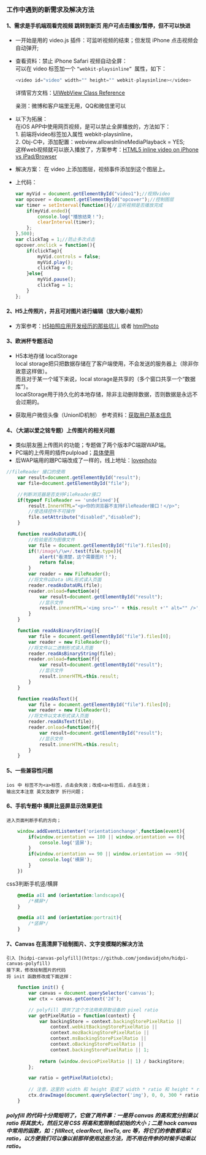 ### 工作中遇到的新需求及解决方法
#### 1、需求是手机端观看完视频 跳转到新页 用户可点击播放/暂停，但不可以快进
- 一开始是用的 video.js 插件：可监听视频的结束；但发现 iPhone 点击视频会自动弹开;
- 查看资料：禁止 iPhone Safari 视频自动全屏：<br>
	可以在 video 标签加一个 `“webkit-playsinline” `属性，如下：
	```javascript
	<video id="video" width="" height="" webkit-playsinline></video>
	```
	详情官方文档：[UIWebView Class Reference](https://developer.apple.com/library/ios/documentation/UIKit/Reference/UIWebView_Class/index.html)<br>

	亲测：微博和客户端里无用，QQ和微信里可以 


- 以下为拓展：<br>
	在iOS APP中使用网页视频，是可以禁止全屏播放的，方法如下：<br>
		1. 前端将video标签加入属性 webkit-playsinline，<br>
		2. Obj-C中，添加配置：webview.allowsInlineMediaPlayback = YES;<br>
	这样web视频就可以嵌入播放了，方案参考：[HTML5 inline video on iPhone vs iPad/Browser](http://stackoverflow.com/questions/3699552/html5-inline-video-on-iphone-vs-ipad-browser)

- 解决方案：
	在 video 上添加图层，视频事件添加到这个图层上。
- 上代码：
	```javascript
	var myVid = document.getElementById("video1");//视频video
	var opcover = document.getElementById("opcover");//控制图层
	var timer = setInterval(function(){//监听视频是否播放完成
		if(myVid.ended){
			console.log("播放结束！");
			clearInterval(timer);
		};
	},500);
	var clickTag = 1;//防止多次点击
	opcover.onclick = function(){
		if(clickTag){
			myVid.controls = false;
			myVid.play();
			clickTag = 0;
		}else{
			myVid.pause();
			clickTag = 1;
		}
	};
	```

#### 2、H5上传照片，并且可对图片进行编辑（放大缩小裁剪）
- 方案参考：[H5拍照应用开发经历的那些坑儿](http://www.cnwander.com/?p=41) 
	或者 [htmlPhoto](https://github.com/jljsj33/htmlPhoto)


#### 3、欧洲杯专题活动
- H5本地存储 localStorage <br>
	local storage把只把数据存储在了客户端使用，不会发送的服务器上（除非你故意这样做）。<br>
	而且对于某一个域下来说，local storage是共享的（多个窗口共享一个“数据库”）。<br>
	localStorage用于持久化的本地存储，除非主动删除数据，否则数据是永远不会过期的。

- 获取用户微信头像（UnionID机制）
	参考资料：[获取用户基本信息](http://mp.weixin.qq.com/wiki/14/bb5031008f1494a59c6f71fa0f319c66.html)



#### 4、（大湖以爱之铭专题）上传图片的相关问题
- 类似朋友圈上传图片的功能；专题做了两个版本PC端跟WAP端。
- PC端的上传用的插件pulpload；[具体使用](https://github.com/moxiecode/plupload/tree/master/js)
- 后WAP端用的跟PC端改成了一样的，线上地址：[lovephoto](http://house.ifeng.com/lovephoto/show/rule)
```javascript
//fileReader 接口的使用
	var result=document.getElementById("result");
	var file=document.getElementById("file");

	//判断浏览器是否支持FileReader接口  
	if(typeof FileReader == 'undefined'){  
		result.InnerHTML="<p>你的浏览器不支持FileReader接口！</p>";  
		//使选择控件不可操作  
		file.setAttribute("disabled","disabled");  
	}

	function readAsDataURL(){
		//检验是否为图像文件
		var file = document.getElementById("file").files[0];
		if(!/image\/\w+/.test(file.type)){
			alert("看清楚，这个需要图片！");
			return false;
		}
		var reader = new FileReader();
		//将文件以Data URL形式读入页面
		reader.readAsDataURL(file);
		reader.onload=function(e){
			var result=document.getElementById("result");
			//显示文件
			result.innerHTML='<img src="' + this.result +'" alt="" />';
		}
	}

	function readAsBinaryString(){
		var file = document.getElementById("file").files[0];
		var reader = new FileReader();
		//将文件以二进制形式读入页面
		reader.readAsBinaryString(file);
		reader.onload=function(f){
			var result=document.getElementById("result");
			//显示文件
			result.innerHTML=this.result;
		}
	}

	function readAsText(){
		var file = document.getElementById("file").files[0];
		var reader = new FileReader();
		//将文件以文本形式读入页面
		reader.readAsText(file);
		reader.onload=function(f){
			var result=document.getElementById("result");
			//显示文件
			result.innerHTML=this.result;
		}
	}
```


#### 5、一些兼容性问题
	ios 中 标签不为<a>标签，点击会失效；改成<a>标签后，点击生效；
	输出文本注意 英文及数字 折行问题；



#### 6、手机专题中 横屏比竖屏显示效果更佳
	进入页面判断手机的方向；
```javascript
	window.addEventListenter('orientationchange',function(event){
		if(window.orientation == 180 || window.orientation == 0){
			console.log('竖屏');
		}
		if(window.orientation == 90 || window.orientation == -90){
			console.log('横屏');
		}
	})
```
css3判断手机竖/横屏
```css
	@media all and (orientation:landscape){
		/*横屏*/
	}

	@media all and (orientation:portrait){
		/*竖屏*/
	}
```



#### 7、Canvas 在高清屏下绘制图片、文字变模糊的解决方法
	引入 [hidpi-canvas-polyfill](https://github.com/jondavidjohn/hidpi-canvas-polyfill)
	接下来，修改绘制图片的代码
	将 init 函数修改成下面这样：
```javascript
	function init() {
	    var canvas = document.querySelector('canvas');
	    var ctx = canvas.getContext('2d');

	    // polyfill 提供了这个方法用来获取设备的 pixel ratio
	    var getPixelRatio = function(context) {
	        var backingStore = context.backingStorePixelRatio ||
	            context.webkitBackingStorePixelRatio ||
	            context.mozBackingStorePixelRatio ||
	            context.msBackingStorePixelRatio ||
	            context.oBackingStorePixelRatio ||
	            context.backingStorePixelRatio || 1;
	    
	        return (window.devicePixelRatio || 1) / backingStore;
	    };

	    var ratio = getPixelRatio(ctx);
	    
	    // 注意，这里的 width 和 height 变成了 width * ratio 和 height * ratio
	    ctx.drawImage(document.querySelector('img'), 0, 0, 300 * ratio, 90 * ratio);
	}

```
##### polyfill 的代码十分简短明了，它做了两件事：一是将 canvas 的高和宽分别乘以 ratio 将其放大，然后又用 CSS 将高和宽限制成初始的大小；二是 hack canvas 中常用的函数，如：fillRect, clearRect, lineTo, arc 等，将它们的参数都乘以 ratio，以方便我们可以像以前那样使用这些方法，而不用在传参的时候手动乘以 ratio。
	






	

